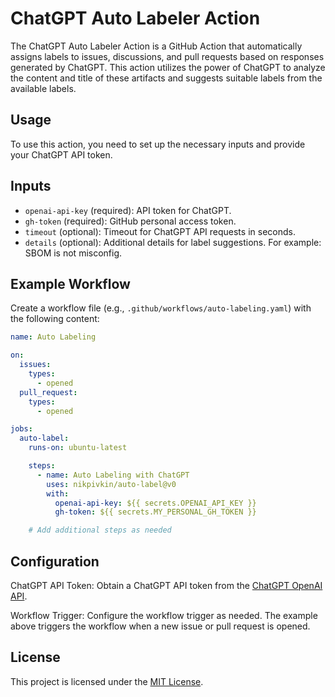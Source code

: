 # ChatGPT Auto Labeler Action

The ChatGPT Auto Labeler Action is a GitHub Action that automatically assigns labels to issues, discussions, and pull requests based on responses generated by ChatGPT. This action utilizes the power of ChatGPT to analyze the content and title of these artifacts and suggests suitable labels from the available labels.

## Usage
To use this action, you need to set up the necessary inputs and provide your ChatGPT API token.

## Inputs
- `openai-api-key` (required): API token for ChatGPT.
- `gh-token` (required): GitHub personal access token.
- `timeout` (optional): Timeout for ChatGPT API requests in seconds.
- `details` (optional): Additional details for label suggestions. For example: SBOM is not misconfig.

## Example Workflow
Create a workflow file (e.g., `.github/workflows/auto-labeling.yaml`) with the following content:

```yaml
name: Auto Labeling

on:
  issues:
    types:
      - opened
  pull_request:
    types:
      - opened

jobs:
  auto-label:
    runs-on: ubuntu-latest

    steps:
      - name: Auto Labeling with ChatGPT
        uses: nikpivkin/auto-label@v0
        with:
          openai-api-key: ${{ secrets.OPENAI_API_KEY }}
          gh-token: ${{ secrets.MY_PERSONAL_GH_TOKEN }}

    # Add additional steps as needed
```

## Configuration
ChatGPT API Token: Obtain a ChatGPT API token from the [ChatGPT OpenAI API](https://platform.openai.com/api-keys).

Workflow Trigger: Configure the workflow trigger as needed. The example above triggers the workflow when a new issue or pull request is opened.

## License
This project is licensed under the [MIT License](/LICENSE).
